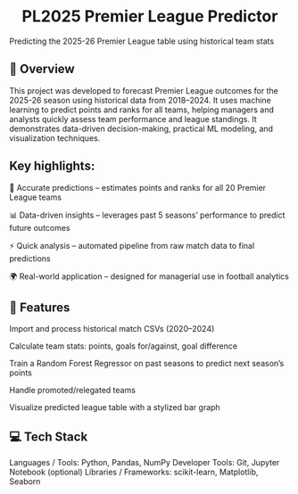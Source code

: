 <h1 align="center">PL2025 Premier League Predictor</h1>
Predicting the 2025-26 Premier League table using historical team stats

## 📖 Overview
This project was developed to forecast Premier League outcomes for the 2025-26 season using historical data from 2018–2024. It uses machine learning to predict points and ranks for all teams, helping managers and analysts quickly assess team performance and league standings. It demonstrates data-driven decision-making, practical ML modeling, and visualization techniques.

## Key highlights:
🧮 Accurate predictions – estimates points and ranks for all 20 Premier League teams

📊 Data-driven insights – leverages past 5 seasons’ performance to predict future outcomes

⚡ Quick analysis – automated pipeline from raw match data to final predictions

🌍 Real-world application – designed for managerial use in football analytics

## 🚀 Features

Import and process historical match CSVs (2020–2024)

Calculate team stats: points, goals for/against, goal difference

Train a Random Forest Regressor on past seasons to predict next season’s points

Handle promoted/relegated teams

Visualize predicted league table with a stylized bar graph

## 💻 Tech Stack
Languages / Tools: Python, Pandas, NumPy
Developer Tools: Git, Jupyter Notebook (optional)
Libraries / Frameworks: scikit-learn, Matplotlib, Seaborn
